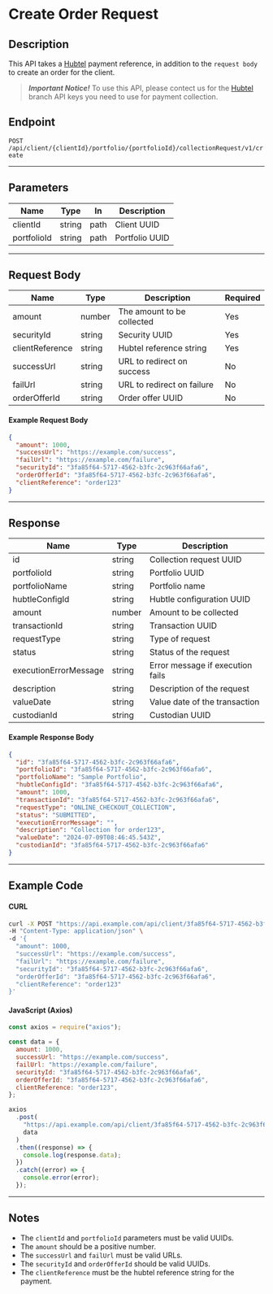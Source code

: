 # Create Order Request

## Description

This API takes a [Hubtel](https://hubtel.com) payment reference, in addition to the `request body` to create an order for the client.

> **_Important Notice!_**
> To use this API, please contect us for the [Hubtel](https://hubtel.com) branch API keys you need to use for payment collection.

## Endpoint

`POST /api/client/{clientId}/portfolio/{portfolioId}/collectionRequest/v1/create`

---

## Parameters

| Name        | Type   | In   | Description    |
| ----------- | ------ | ---- | -------------- |
| clientId    | string | path | Client UUID    |
| portfolioId | string | path | Portfolio UUID |

---

## Request Body

| Name            | Type   | Description                | Required |
| --------------- | ------ | -------------------------- | -------- |
| amount          | number | The amount to be collected | Yes      |
| securityId      | string | Security UUID              | Yes      |
| clientReference | string | Hubtel reference string    | Yes      |
| successUrl      | string | URL to redirect on success | No       |
| failUrl         | string | URL to redirect on failure | No       |
| orderOfferId    | string | Order offer UUID           | No       |

#### Example Request Body

```json
{
  "amount": 1000,
  "successUrl": "https://example.com/success",
  "failUrl": "https://example.com/failure",
  "securityId": "3fa85f64-5717-4562-b3fc-2c963f66afa6",
  "orderOfferId": "3fa85f64-5717-4562-b3fc-2c963f66afa6",
  "clientReference": "order123"
}
```

---

## Response

| Name                  | Type   | Description                      |
| --------------------- | ------ | -------------------------------- |
| id                    | string | Collection request UUID          |
| portfolioId           | string | Portfolio UUID                   |
| portfolioName         | string | Portfolio name                   |
| hubtleConfigId        | string | Hubtle configuration UUID        |
| amount                | number | Amount to be collected           |
| transactionId         | string | Transaction UUID                 |
| requestType           | string | Type of request                  |
| status                | string | Status of the request            |
| executionErrorMessage | string | Error message if execution fails |
| description           | string | Description of the request       |
| valueDate             | string | Value date of the transaction    |
| custodianId           | string | Custodian UUID                   |

#### Example Response Body

```json
{
  "id": "3fa85f64-5717-4562-b3fc-2c963f66afa6",
  "portfolioId": "3fa85f64-5717-4562-b3fc-2c963f66afa6",
  "portfolioName": "Sample Portfolio",
  "hubtleConfigId": "3fa85f64-5717-4562-b3fc-2c963f66afa6",
  "amount": 1000,
  "transactionId": "3fa85f64-5717-4562-b3fc-2c963f66afa6",
  "requestType": "ONLINE_CHECKOUT_COLLECTION",
  "status": "SUBMITTED",
  "executionErrorMessage": "",
  "description": "Collection for order123",
  "valueDate": "2024-07-09T08:46:45.543Z",
  "custodianId": "3fa85f64-5717-4562-b3fc-2c963f66afa6"
}
```

---

## Example Code

#### CURL

```sh
curl -X POST "https://api.example.com/api/client/3fa85f64-5717-4562-b3fc-2c963f66afa6/portfolio/3fa85f64-5717-4562-b3fc-2c963f66afa6/collectionRequest/v1/create" \
-H "Content-Type: application/json" \
-d '{
  "amount": 1000,
  "successUrl": "https://example.com/success",
  "failUrl": "https://example.com/failure",
  "securityId": "3fa85f64-5717-4562-b3fc-2c963f66afa6",
  "orderOfferId": "3fa85f64-5717-4562-b3fc-2c963f66afa6",
  "clientReference": "order123"
}'
```

#### JavaScript (Axios)

```javascript
const axios = require("axios");

const data = {
  amount: 1000,
  successUrl: "https://example.com/success",
  failUrl: "https://example.com/failure",
  securityId: "3fa85f64-5717-4562-b3fc-2c963f66afa6",
  orderOfferId: "3fa85f64-5717-4562-b3fc-2c963f66afa6",
  clientReference: "order123",
};

axios
  .post(
    "https://api.example.com/api/client/3fa85f64-5717-4562-b3fc-2c963f66afa6/portfolio/3fa85f64-5717-4562-b3fc-2c963f66afa6/collectionRequest/v1/create",
    data
  )
  .then((response) => {
    console.log(response.data);
  })
  .catch((error) => {
    console.error(error);
  });
```

---

## Notes

- The `clientId` and `portfolioId` parameters must be valid UUIDs.
- The `amount` should be a positive number.
- The `successUrl` and `failUrl` must be valid URLs.
- The `securityId` and `orderOfferId` should be valid UUIDs.
- The `clientReference` must be the hubtel reference string for the payment.
